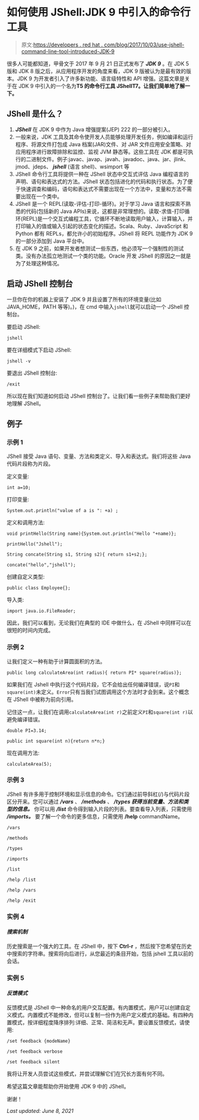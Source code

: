 # 如何使用 JShell:JDK 9 中引入的命令行工具

> 原文:[https://developers . red hat . com/blog/2017/10/03/use-jshell-command-line-tool-introduced-JDK-9](https://developers.redhat.com/blog/2017/10/03/use-jshell-command-line-tool-introduced-jdk-9)

很多人可能都知道，甲骨文于 2017 年 9 月 21 日正式发布了 ***JDK 9*** 。在 JDK 5 版和 JDK 8 版之后，从应用程序开发的角度来看，JDK 9 版被认为是最有效的版本。JDK 9 为开发者引入了许多新功能、语言级特性和 API 增强。这篇文章是关于在 JDK 9 中引入的一个名为**T5 的命令行工具 JShellT7。让我们简单地了解一下。**

## JShell 是什么？

1.  ***JShell*** 在 JDK 9 中作为 Java 增强提案(JEP) 222 的一部分被引入。
2.  一般来说，JDK 工具及其命令使开发人员能够处理开发任务，例如编译和运行程序、将源文件打包成 Java 档案(JAR)文件、对 JAR 文件应用安全策略、对应用程序进行故障排除和监控、监视 JVM 静态等。这些工具在 JDK 都是可执行的二进制文件。例子:javac、javap、javah、javadoc、java、jar、jlink、jmod、jdeps、 ***jshell*** (语言 shell)、wsimport 等
3.  JShell 命令行工具将提供一种在 JShell 状态中交互式评估 Java 编程语言的声明、语句和表达式的方法。JShell 状态包括进化的代码和执行状态。为了便于快速调查和编码，语句和表达式不需要出现在一个方法中，变量和方法不需要出现在一个类中。
4.  JShell 是一个 REPL(读取-评估-打印-循环)。对于学习 Java 语言和探索不熟悉的代码(包括新的 Java APIs)来说，这都是非常理想的。读取-求值-打印循环(REPL)是一个交互式编程工具，它循环不断地读取用户输入，计算输入，并打印输入的值或输入引起的状态变化的描述。Scala、Ruby、JavaScript 和 Python 都有 REPLs，都允许小的初始程序。JShell 将 REPL 功能作为 JDK 9 的一部分添加到 Java 平台中。
5.  在 JDK 9 之前，如果开发者想测试一些东西，他必须写一个强制性的测试类。没有办法孤立地测试一个类的功能。Oracle 开发 JShell 的原因之一就是为了处理这种情况。

## 启动 JShell 控制台

一旦你在你的机器上安装了 JDK 9 并且设置了所有的环境变量(比如 JAVA_HOME，PATH 等等)。)，在 cmd 中输入`jshell`就可以启动一个 JShell 控制台。

要启动 JShell:

```
jshell
```

要在详细模式下启动 JShell:

```
jshell -v
```

要退出 JShell 控制台:

```
/exit
```

所以现在我们知道如何启动 JShell 控制台了。让我们看一些例子来帮助我们更好地理解 JShell。

## 例子

### 示例 1

JShell 接受 Java 语句、变量、方法和类定义、导入和表达式。我们将这些 Java 代码片段称为片段。

定义变量:

```
int a=10;
```

打印变量:

```
System.out.println("value of a is ": +a) ;
```

定义和调用方法:

```
void printHello(String name){System.out.println("Hello "+name)};
```

```
printHello("Jshell");
```

```
String concate(String s1, String s2){ return s1+s2;};
```

```
concate("hello","jshell");
```

创建自定义类型:

```
public class Employee{};
```

导入类:

```
import java.io.FileReader;
```

因此，我们可以看到，无论我们在典型的 IDE 中做什么，在 JShell 中同样可以在很短的时间内完成。

### 示例 2

让我们定义一种有助于计算圆面积的方法。

```
public long calculateArea(int radius){ return PI* square(radius)};
```

如果我们在 Jshell 中执行这个代码片段，它不会给出任何编译错误，说`PI`和`square(int)`未定义。`Error`只有当我们试图调用这个方法时才会到来。这个概念在 JShell 中被称为前向引用。

记住这一点，让我们在调用`calculateArea(int r)`之前定义`PI`和`square(int r)`以避免编译错误。

```
double PI=3.14;
```

```
public int square(int n){return n*n;}
```

现在调用方法:

```
calculateArea(5);
```

### 示例 3

JShell 有许多用于控制环境和显示信息的命令。它们通过前导斜杠(/)与代码片段区分开来。您可以通过 ***/vars*** 、 ***/methods*** 、 ***/types* *获得当前变量、方法和类型的信息。*** 你可以用 ***/list*** 命令得到输入片段的列表。要查看导入列表，只需使用 ***/imports。*** 要了解一个命令的更多信息，只需使用 **/help** commandName。

```
/vars
```

```
/methods
```

```
/types
```

```
/imports
```

```
/list
```

```
/help /list
```

```
/help /vars
```

```
/help /exit
```

### 实例 4

#### *搜索机制*

历史搜索是一个强大的工具。在 JShell 中，按下 **Ctrl-r** ，然后按下您希望在历史中搜索的字符串。搜索将向后进行，从您最近的条目开始，包括 jshell 工具以前的会话。

### 实例 5

#### *反馈模式*

反馈模式是 JShell 中一种命名的用户交互配置。有内置模式，用户可以创建自定义模式。内置模式不能修改，但可以复制一份作为用户定义模式的基础。有四种内置模式，按详细程度降序排列:详细、正常、简洁和无声。要设置反馈模式，请使用:

```
/set feedback {modeName}
```

```
/set feedback verbose
```

```
/set feedback silent
```

我将让开发人员尝试这些模式，并尝试理解它们在冗长方面有何不同。

希望这篇文章能帮助你开始使用 JDK 9 中的 JShell。

谢谢！

*Last updated: June 8, 2021*